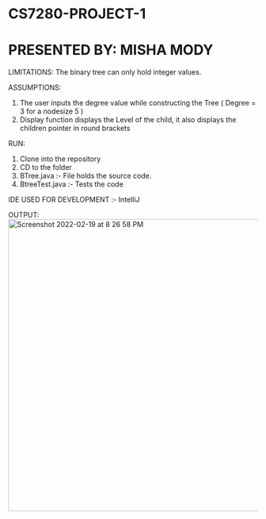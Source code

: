 # CS7280-PROJECT-1
# PRESENTED BY:  MISHA MODY 


LIMITATIONS:
The binary tree can only hold integer values.

ASSUMPTIONS:
1. The user inputs the degree value while constructing the Tree ( Degree = 3 for a nodesize 5 )
2. Display function displays the Level of the child, it also displays the children pointer in round brackets

RUN:
1. Clone into the repository
2. CD to the folder
3. BTree.java :- File holds the source code.
4. BtreeTest.java :- Tests the code

IDE USED FOR DEVELOPMENT :-  IntelliJ

OUTPUT:
<img width="589" alt="Screenshot 2022-02-19 at 8 26 58 PM" src="https://user-images.githubusercontent.com/44525752/154828383-435ae27d-e6a5-4fe6-aa85-5fa3135cc4ec.png">
